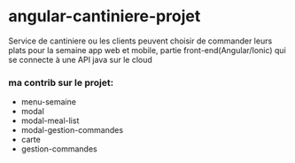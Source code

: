# angular-cantiniere-projet
Service de cantiniere ou les clients peuvent choisir de commander leurs plats pour la semaine
app web et mobile, partie front-end(Angular/Ionic) qui se connecte à une API java sur le cloud

### ma contrib sur le projet:
  * menu-semaine
  * modal
  * modal-meal-list
  * modal-gestion-commandes
  * carte
  * gestion-commandes
  
